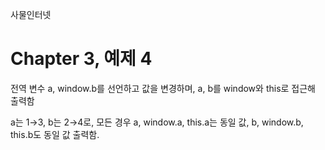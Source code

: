 
사물인터넷

Chapter 3, 예제 4
================================

전역 변수 a, window.b를 선언하고 값을 변경하며, a, b를 window와 this로 접근해 출력함

a는 1→3, b는 2→4로, 모든 경우 a, window.a, this.a는 동일 값, b, window.b, this.b도 동일 값 출력함.